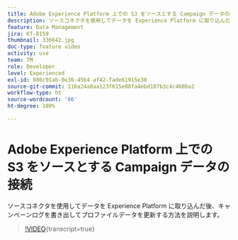 ```yaml
---
title: Adobe Experience Platform 上での S3 をソースとする Campaign データの接続
description: ソースコネクタを使用してデータを Experience Platform に取り込んだ後、キャンペーンログを書き出してプロファイルデータを更新する方法を説明します。
feature: Data Management
jira: KT-8159
thumbnail: 336642.jpg
doc-type: feature video
activity: use
team: TM
role: Developer
level: Experienced
exl-id: 880c91ab-0e36-45b4-af42-fade61915e38
source-git-commit: 116a24a8aa123f615e08fa4ebd187b3c4c460ba2
workflow-type: ht
source-wordcount: '66'
ht-degree: 100%

---
```


# Adobe Experience Platform 上での S3 をソースとする Campaign データの接続

ソースコネクタを使用してデータを Experience Platform に取り込んだ後、キャンペーンログを書き出してプロファイルデータを更新する方法を説明します。

>[!VIDEO](https://video.tv.adobe.com/v/336642?quality=12&learn=on){transcript=true}
